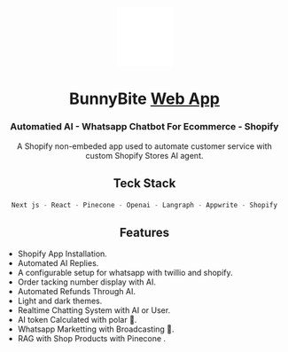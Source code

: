 <div align="center">

<a href="https://bunny-bite.vercel.app">
    <img src="./public/bunnyBite-logo.svg" alt="BunnyBite logo" title="BunnyBite logo" width="100"/>
</a>

# BunnyBite [Web App](#)

### Automatied AI - Whatsapp Chatbot For Ecommerce - Shopify

<p>A Shopify non-embeded app used to automate customer service with custom Shopify Stores AI agent.</p>


## Teck Stack

<div align="center">
    
```ts
Next js - React - Pinecone - Openai - Langraph - Appwrite - Shopify
```

</div>

## Features

<div align="left">

* Shopify App Installation.
* Automated AI Replies.
* A configurable setup for whatsapp with twillio and shopify.
* Order tacking number display with AI.
* Automated Refunds Through AI.
* Light and dark themes.
* Realtime Chatting System with AI or User.
* AI token Calculated with polar 🚧.
* Whatsapp Marketting with Broadcasting 🚧.
* RAG with Shop Products with Pinecone .

</div>


</div>
